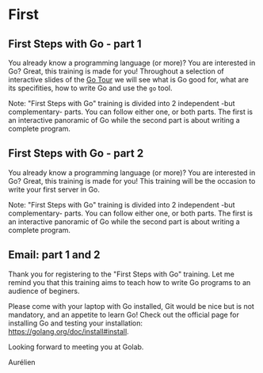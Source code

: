 # First 

## First Steps with Go - part 1

You already know a programming language (or more)? You are interested in Go? Great, this training is made for you!
Throughout a selection of interactive slides of the [Go Tour](https://tour.golang.org) we will see what is Go good for, what are its specifities, how to write Go and use the `go` tool.

Note: "First Steps with Go" training is divided into 2 independent -but complementary- parts. You can follow either one, or both parts. The first is an interactive panoramic of Go while the second part is about writing a complete program.


## First Steps with Go - part 2

You already know a programming language (or more)? You are interested in Go? Great, this training is made for you!
This training will be the occasion to write your first server in Go.

Note: "First Steps with Go" training is divided into 2 independent -but complementary- parts. You can follow either one, or both parts. The first is an interactive panoramic of Go while the second part is about writing a complete program.


## Email: part 1 and 2

Thank you for registering to the "First Steps with Go" training.
Let me remind you that this training aims to teach how to write Go programs to an audience of beginers.

Please come with your laptop with Go installed, Git would be nice but is not mandatory, and an appetite to learn Go!
Check out the official page for installing Go and testing your installation: https://golang.org/doc/install#install.

Looking forward to meeting you at Golab.

Aurélien
